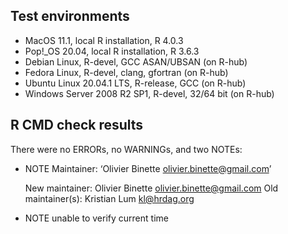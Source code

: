 ## Test environments
* MacOS 11.1, local R installation, R 4.0.3
* Pop!_OS 20.04, local R installation, R 3.6.3
* Debian Linux, R-devel, GCC ASAN/UBSAN (on R-hub)
* Fedora Linux, R-devel, clang, gfortran (on R-hub)
* Ubuntu Linux 20.04.1 LTS, R-release, GCC (on R-hub)
* Windows Server 2008 R2 SP1, R-devel, 32/64 bit (on R-hub)


## R CMD check results

There were no ERRORs, no WARNINGs, and two NOTEs:

* NOTE
  Maintainer: ‘Olivier Binette <olivier.binette@gmail.com>’
  
  New maintainer:
    Olivier Binette <olivier.binette@gmail.com>
  Old maintainer(s):
    Kristian Lum <kl@hrdag.org>

* NOTE
  unable to verify current time
